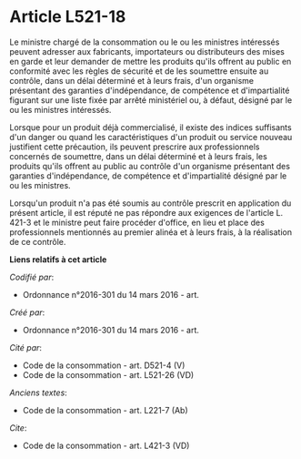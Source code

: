 # Article L521-18

Le ministre chargé de la consommation ou le ou les ministres intéressés peuvent adresser aux fabricants, importateurs ou
distributeurs des mises en garde et leur demander de mettre les produits qu'ils offrent au public en conformité avec les
règles de sécurité et de les soumettre ensuite au contrôle, dans un délai déterminé et à leurs frais, d'un organisme
présentant des garanties d'indépendance, de compétence et d'impartialité figurant sur une liste fixée par arrêté ministériel
ou, à défaut, désigné par le ou les ministres intéressés. 

Lorsque pour un produit déjà commercialisé, il existe des indices suffisants d'un danger ou quand les caractéristiques d'un
produit ou service nouveau justifient cette précaution, ils peuvent prescrire aux professionnels concernés de soumettre, dans
un délai déterminé et à leurs frais, les produits qu'ils offrent au public au contrôle d'un organisme présentant des
garanties d'indépendance, de compétence et d'impartialité désigné par le ou les ministres. 

Lorsqu'un produit n'a pas été soumis au contrôle prescrit en application du présent article, il est réputé ne pas répondre
aux exigences de l'article L. 421-3 et le ministre peut faire procéder d'office, en lieu et place des professionnels
mentionnés au premier alinéa et à leurs frais, à la réalisation de ce contrôle.

**Liens relatifs à cet article**

_Codifié par_:

  - Ordonnance n°2016-301 du 14 mars 2016 - art.

_Créé par_:

  - Ordonnance n°2016-301 du 14 mars 2016 - art.

_Cité par_:

  - Code de la consommation - art. D521-4 (V)
  - Code de la consommation - art. L521-26 (VD)

_Anciens textes_:

  - Code de la consommation - art. L221-7 (Ab)

_Cite_:

  - Code de la consommation - art. L421-3 (VD)
